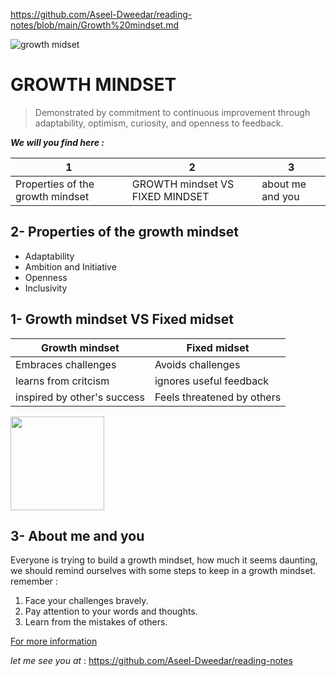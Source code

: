 <https://github.com/Aseel-Dweedar/reading-notes/blob/main/Growth%20mindset.md>


![growth midset](https://www.piperandgold.com/sites/default/files/pg.blogpostheadercassie.5.1.19-01.png)



# GROWTH MINDSET #

>Demonstrated by commitment to continuous improvement through adaptability, optimism, curiosity, and openness to feedback.


***We will you find here :***

|1|2|3|
|-|-|-|
|Properties of the growth mindset|GROWTH mindset VS FIXED MINDSET|about me and you|



## 2- Properties of the growth mindset 

* Adaptability
* Ambition and Initiative
* Openness
* Inclusivity



## 1- Growth mindset VS Fixed midset
|Growth mindset|Fixed midset|
|-|-|
|Embraces challenges|Avoids challenges|
|learns from critcism|ignores useful feedback|
|inspired by other's success|Feels threatened by others|

<img src="https://safety4sea.com/wp-content/uploads/2019/04/fixed-growth-mindset.png" alt="" style="width:150px;"/>

## 3- About me and you

Everyone is trying to build a growth mindset, how much it seems daunting, we should remind ourselves with some steps to keep in a growth mindset.
remember :

  1. Face your challenges bravely.
  2.  Pay attention to your words and thoughts.
  3.  Learn from the mistakes of others.


[For more information](https://www.atlassian.com/blog/inside-atlassian/growth-mindset)


*let me see you at* : <https://github.com/Aseel-Dweedar/reading-notes>
